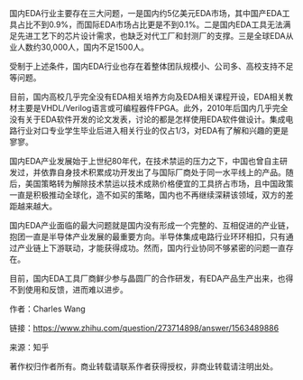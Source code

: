 国内EDA行业主要存在三大问题，一是国内约5亿美元EDA市场，其中国产EDA工具占比不到0.9%，而国际EDA市场占比更是不到0.1%。二是国内EDA工具无法满足先进工艺下的芯片设计需求，也缺乏对代工厂和封测厂的支撑。三是全球EDA从业人数约30,000人，国内不足1500人。

受制于上述条件，国内EDA行业也存在着整体团队规模小、公司多、高校支持不足等问题。

目前，国内高校几乎完全没有EDA相关培养方向及EDA相关课程开设，EDA相关教材主要是VHDL/Verilog语言或可编程器件FPGA。此外，2010年后国内几乎完全没有关于EDA软件开发的论文发表，讨论的都是怎样使用EDA软件做设计。集成电路行业对口专业学生毕业后进入相关行业的仅占1/3，对EDA有了解和兴趣的更是寥寥。

国内EDA产业发展始于上世纪80年代，在技术禁运的压力之下，中国也曾自主研发过，并依靠自身技术积累成功开发出了与国际厂商处于同一水平线上的产品。随后，美国策略转为解除技术禁运以技术成熟价格便宜的工具挤占市场，且中国政策一直是积极推动全球化，造不如买的策略，国内也不再继续深耕该领域，双方的差距越来越大。

国内EDA产业面临的最大问题就是国内没有形成一个完整的、互相促进的产业链，抱团一直是半导体产业发展的最重要方向。半导体集成电路行业环环相扣，只有通过产业链上下游联动，才能获得成功。然而，国内行业协同不够紧密的问题一直存在。

目前，国内EDA工具厂商鲜少参与晶圆厂的合作研发，有EDA产品生产出来，也得不到使用和反馈，进而难以进步。

作者：Charles Wang

链接：https://www.zhihu.com/question/273714898/answer/1563489886

来源：知乎

著作权归作者所有。商业转载请联系作者获得授权，非商业转载请注明出处。
